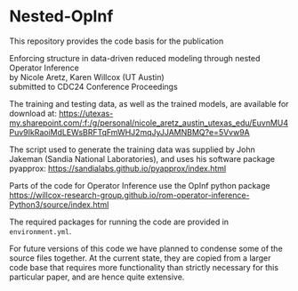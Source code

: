 # Nested-OpInf

This repository provides the code basis for the publication

Enforcing structure in data-driven reduced modeling through nested Operator Inference <br>
by Nicole Aretz, Karen Willcox (UT Austin) <br>
submitted to CDC24 Conference Proceedings

The training and testing data, as well as the trained models, are available for download at:
https://utexas-my.sharepoint.com/:f:/g/personal/nicole_aretz_austin_utexas_edu/EuvnMU4Puv9IkRaoiMdLEWsBRFTqFmWHJ2mqJyJJAMNBMQ?e=5Vvw9A

The script used to generate the training data was supplied by John Jakeman (Sandia National Laboratories), and uses his software package pyapprox: https://sandialabs.github.io/pyapprox/index.html

Parts of the code for Operator Inference use the OpInf python package https://willcox-research-group.github.io/rom-operator-inference-Python3/source/index.html

The required packages for running the code are provided in `environment.yml`.

For future versions of this code we have planned to condense some of the source files together. At the current state, they are copied from a larger code base that requires more functionality than strictly necessary for this particular paper, and are hence quite extensive.
